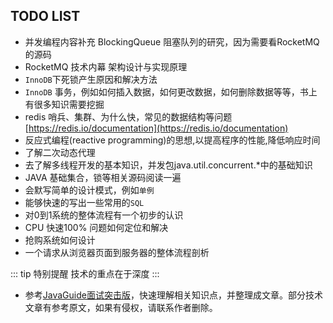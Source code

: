 ## TODO LIST

- 并发编程内容补充 BlockingQueue 阻塞队列的研究，因为需要看RocketMQ的源码
- RocketMQ 技术内幕 架构设计与实现原理
- `InnoDB`下死锁产生原因和解决方法
- `InnoDB` 事务，例如如何插入数据，如何更改数据，如何删除数据等等，书上有很多知识需要挖掘
- redis 哨兵、集群、为什么快，常见的数据结构等问题 [https://redis.io/documentation](https://redis.io/documentation)
- 反应式编程(reactive programming)的思想,以提高程序的性能,降低响应时间
- 了解二次动态代理
- 去了解多线程开发的基本知识，并发包java.util.concurrent.*中的基础知识
- JAVA 基础集合，锁等相关源码阅读一遍
- 会默写简单的设计模式，例如`单例`
- 能够快速的写出一些常用的`SQL`
- 对0到1系统的整体流程有一个初步的认识
- CPU 快速100% 问题如何定位和解决
- 抢购系统如何设计
- 一个请求从浏览器页面到服务器的整体流程剖析

::: tip 特别提醒
技术的重点在于深度
:::

- 参考[JavaGuide面试突击版](https://github.com/Snailclimb/JavaGuide)，快速理解相关知识点，并整理成文章。部分技术文章有参考原文，如果有侵权，请联系作者删除。